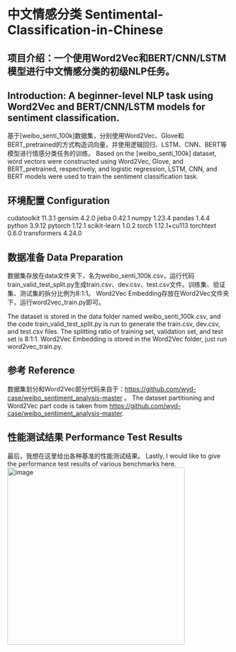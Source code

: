 # 中文情感分类 Sentimental-Classification-in-Chinese

## 项目介绍：一个使用Word2Vec和BERT/CNN/LSTM模型进行中文情感分类的初级NLP任务。
## Introduction: A beginner-level NLP task using Word2Vec and BERT/CNN/LSTM models for sentiment classification.
基于[weibo_senti_100k]数据集，分别使用Word2Vec、Glove和BERT_pretrained的方式构造词向量，并使用逻辑回归、LSTM、CNN、BERT等模型进行情感分类任务的训练。
Based on the [weibo_senti_100k] dataset, word vectors were constructed using Word2Vec, Glove, and BERT_pretrained, respectively, and logistic regression, LSTM, CNN, and BERT models were used to train the sentiment classification task.

## 环境配置 Configuration
cudatoolkit               11.3.1
gensim                    4.2.0
jieba                     0.42.1
numpy                     1.23.4
pandas                    1.4.4
python                    3.9.12
pytorch                   1.12.1
scikit-learn              1.0.2
torch                     1.12.1+cu113
torchtext                 0.6.0
transformers              4.24.0

## 数据准备 Data Preparation
数据集存放在data文件夹下，名为weibo\_senti\_100k.csv，运行代码train\_valid\_test_split.py生成train.csv、dev.csv、test.csv文件。训练集、验证集、测试集的拆分比例为8:1:1。
Word2Vec Embedding存放在Word2Vec文件夹下，运行word2vec_train.py即可。

The dataset is stored in the data folder named weibo\_senti\_100k.csv, and the code train\_valid\_test_split.py is run to generate the train.csv, dev.csv, and test.csv files. The splitting ratio of training set, validation set, and test set is 8:1:1.
Word2Vec Embedding is stored in the Word2Vec folder, just run word2vec_train.py.

## 参考 Reference
数据集划分和Word2Vec部分代码来自于：https://github.com/wyd-case/weibo_sentiment_analysis-master 。
The dataset partitioning and Word2Vec part code is taken from https://github.com/wyd-case/weibo_sentiment_analysis-master.

## 性能测试结果 Performance Test Results
最后，我想在这里给出各种基准的性能测试结果。
Lastly, I would like to give the performance test results of various benchmarks here.
<img width="400" alt="image" src="https://user-images.githubusercontent.com/98510598/206902081-26329ec7-dfc4-4877-a54f-6012034f1fcf.png">
